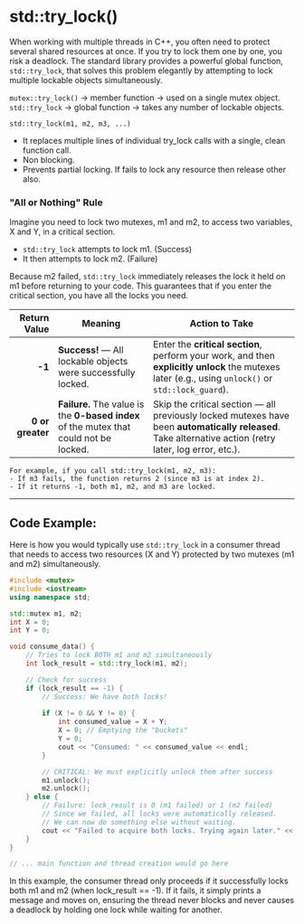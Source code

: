# std::try_lock()

When working with multiple threads in C++, you often need to protect several shared resources at once. If you try to lock them one by one, you risk a deadlock.
The standard library provides a powerful global function, `std::try_lock`, that solves this problem elegantly by attempting to lock multiple lockable objects simultaneously.

`mutex::try_lock()` -> member function -> used on a single mutex object.<br>
`std::try_lock` -> global function -> takes any number of lockable objects.

```
std::try_lock(m1, m2, m3, ...)
```
- It replaces multiple lines of individual try_lock calls with a single, clean function call.
- Non blocking.
- Prevents partial locking. If fails to lock any resource then release other also.

### "All or Nothing" Rule
Imagine you need to lock two mutexes, m1 and m2, to access two variables, X and Y, in a critical section.
- `std::try_lock` attempts to lock m1. (Success)
- It then attempts to lock m2. (Failure)

Because m2 failed, `std::try_lock` immediately releases the lock it held on m1 before returning to your code. This guarantees that if you enter the critical section, you have all the locks you need.


| **Return Value** | **Meaning**                                                                              | **Action to Take**                                                                                                                                      |
| ---------------: | ---------------------------------------------------------------------------------------- | ------------------------------------------------------------------------------------------------------------------------------------------------------- |
|           **-1** | **Success!** — All lockable objects were successfully locked.                          | Enter the **critical section**, perform your work, and then **explicitly unlock** the mutexes later (e.g., using `unlock()` or `std::lock_guard`).      |
| **0 or greater** | **Failure.** The value is the **0-based index** of the mutex that could not be locked. | Skip the critical section — all previously locked mutexes have been **automatically released**. Take alternative action (retry later, log error, etc.). |

```
For example, if you call std::try_lock(m1, m2, m3):
- If m3 fails, the function returns 2 (since m3 is at index 2).
- If it returns -1, both m1, m2, and m3 are locked.
```

---

## Code Example:
Here is how you would typically use `std::try_lock` in a consumer thread that needs to access two resources (X and Y) protected by two mutexes (m1 and m2) simultaneously.

```c++
#include <mutex>
#include <iostream>
using namespace std;

std::mutex m1, m2;
int X = 0;
int Y = 0;

void consume_data() {
    // Tries to lock BOTH m1 and m2 simultaneously
    int lock_result = std::try_lock(m1, m2);

    // Check for success
    if (lock_result == -1) {
        // Success: We have both locks!
        
        if (X != 0 && Y != 0) {
            int consumed_value = X + Y;
            X = 0; // Emptying the "buckets"
            Y = 0;
            cout << "Consumed: " << consumed_value << endl;
        }

        // CRITICAL: We must explicitly unlock them after success
        m1.unlock();
        m2.unlock();
    } else {
        // Failure: lock_result is 0 (m1 failed) or 1 (m2 failed)
        // Since we failed, all locks were automatically released.
        // We can now do something else without waiting.
        cout << "Failed to acquire both locks. Trying again later." << endl;
    }
}

// ... main function and thread creation would go here
```

In this example, the consumer thread only proceeds if it successfully locks both m1 and m2 (when lock_result == -1). If it fails, it simply prints a message and moves on, ensuring the thread never blocks and never causes a deadlock by holding one lock while waiting for another.
